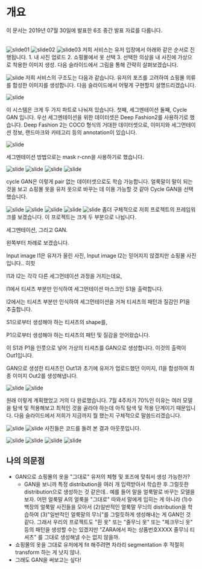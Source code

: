 ﻿# 개요
이 문서는 2019년 07월 30일에 발표한 6조 중간 발표 자료를 다룹니다.<br><br>


![slide01](img/190730/slide00.jpg)
![slide02](img/190730/slide01.jpg)
![slide03](img/190730/slide02.jpg)
저희 서비스는 유저 입장에서 아래와 같은 순서로 진행됩니다. 1. 내 사진 업로드 2. 쇼핑몰에서 옷 선택 3. 선택한 의상을 내 사진에 가상으로 착용한 이미지 생성.    다음 슬라이드에서 그림을 통해 간략히 살펴보겠습니다.<br>

![slide](img/190730/slide03.jpg)
저희 서비스의 구조도는 다음과 같습니다. 유저의 포즈를 고려하여 쇼핑몰 의류를 합성한 이미지를 생성합니다. 다음 슬라이드에서 어떻게 구현할지 설명드리겠습니다.

![slide](img/190730/slide04.jpg)

이 시스템은 크게 두 가지 파트로 나눠져 있습니다. 첫째, 세그멘테이션 둘째, Cycle GAN 입니다. 우선 세그멘테이션을 위한 데이터셋은 Deep Fashion2를 사용하기로 했습니다. Deep Fashion 2는 COCO 형식의 거대한 데이터셋으로, 이미지와 세그먼테이션 정보, 랜드마크와 카테고리 등의 annotation이 있습니다.

![slide](img/190730/slide05.jpg)

세그멘테이션 방법으로는 mask r-cnn을 사용하기로 했습니다.

![slide](img/190730/slide06.jpg)
![slide](img/190730/slide07.jpg)
![slide](img/190730/slide08.jpg)
![slide](img/190730/slide09.jpg)

cycle GAN은 이렇게 pair 없는 데이터셋으로도 학습 가능합니다. 얼룩말이 말이 되는 것을 보고 쇼핑몰 옷을 유저 옷으로 바꾸는 데 이용 가능할 것 같아 Cycle GAN을 선택했습니다.


![slide](img/190730/slide10.jpg)
![slide](img/190730/slide11.jpg)
![slide](img/190730/slide12.jpg)
![slide](img/190730/slide13.jpg)
![slide](img/190730/slide14.jpg)
좀더 구체적으로 저희 프로젝트의 프레임워크를 보겠습니다. 이 프로젝트는 크게 두 부분으로 나뉩니다.

세그멘테이션, 그리고 GAN.

왼쪽부터 차례로 보겠습니다.

Input image I1은 유저가 올린 사진, Input image I2는 믿어지지 않겠지만 쇼핑몰 사진입니다.. 히힛

I1과 I2는 각각 다른 세그먼테이션 과정을 거치는데요,

I1에서 티셔츠 부분만 인식하여 세그먼테이션 마스크인 S1을 출력합니다.

I2에서는 티셔츠 부분만 인식하여 세그먼테이션을 거쳐 티셔츠의 패턴과 질감인 P1을 추출합니다.

S1으로부터 생성해야 하는 티셔츠의 shape를,

P1으로부터 생성해야 하는 티셔츠의 패턴 및 질감을 얻어왔습니다.

이 S1과 P1을 인풋으로 넣어 가상의 티셔츠를 GAN으로 생성합니다. 이것의 출력이 Out1입니다.

GAN으로 생성한 티셔츠인 Out1과 초기에 유저가 업로드했던 이미지, I1을 합성하여 최종 이미지 Out2를 생성해냅니다.


![slide](img/190730/slide15.jpg)
![slide](img/190730/slide16.jpg)

원래 이렇게 계획했었고 거의 다 완료했습니다. 7월 4주차가 70%인 이유는 여러 모델을 탐색 및 적용해보고 최적인 것을 골라야 하는데 아직 탐색 및 적용 단계이기 때문입니다. 다음 슬라이드에서 저희가 지금까지 뭘 했는지 구체적으로 말씀드리겠습니다.

![slide](img/190730/slide17.jpg)
![slide](img/190730/slide18.jpg)
사진들은 코드를 돌려 본 결과 아웃풋입니다.

![slide](img/190730/slide19.jpg)
![slide](img/190730/slide20.jpg)
![slide](img/190730/slide21.jpg)
![slide](img/190730/slide22.jpg)


## 나의 의문점

-   GAN으로 쇼핑몰의 옷을 "그대로" 유저의 체형 및 포즈에 맞춰서 생성 가능한가?
    -   GAN을 보니까 특정 distribution을 여러 개 입력받아서 학습한 후 그럴듯한 distribution으로 생성하는 것 같은데.. 예를 들어 말을 얼룩말로 바꾸는 모델을 보자. 어떤 얼룩말 A의 얼룩을 "그대로" 따와서 말에게 입히는 게 아니라 (1)수백장의 얼룩말 사진들을 모아서 (2)일반적인 얼룩말 무늬의 distribution을 학습하여 (3)"일반적인 얼룩말의 무늬"를 그럴듯하게 생성해내는 게 GAN인 것 같다. 그래서 우리의 프로젝트도 "흰 옷" 또는 "줄무늬 옷" 또는 "체크무늬 옷" 등의 패턴을 생성할 수는 있겠지만 "ZARA에서 파는 상품번호XXXX 줄무늬 티셔츠" 를 그대로 생성해낼 수는 없지 않을까.
-   쇼핑몰의 옷을 그대로 유저에게 fit 해주려면 차라리 segmentation 후 적절히 transform 하는 게 낫지 않나.
-   그래도 GAN을 써보고는 싶다!